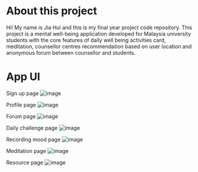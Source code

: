 # About this project

Hi! My name is Jia Hui and this is my final year project code repository. This project is a mental well-being application developed for Malaysia university students with the core features of daily well being activities card, meditation, counsellor centres recommendation based on user location and anonymous forum between counsellor and students.

# App UI
Sign up page
![image](https://github.com/user-attachments/assets/df6973c5-b961-4597-aa7c-c0296c8b34d0)

Profile page
![image](https://github.com/user-attachments/assets/e836fc56-7a3c-461b-b055-5f457cfd8519)

Forum page
![image](https://github.com/user-attachments/assets/91a5ca97-e3a5-41b3-953e-e7b7d9f4ce66)

Daily challenge page
![image](https://github.com/user-attachments/assets/c7b9bbf1-5714-4247-9276-65fe1ed68ccb)

Recording mood page
![image](https://github.com/user-attachments/assets/fb113739-6294-4b76-abcf-975478760c51)

Meditation page
![image](https://github.com/user-attachments/assets/6d305733-3f4e-41fc-a725-b84174904d32)

Resource page
![image](https://github.com/user-attachments/assets/2d53ec36-d580-4019-9f40-9b813fd50b77)

